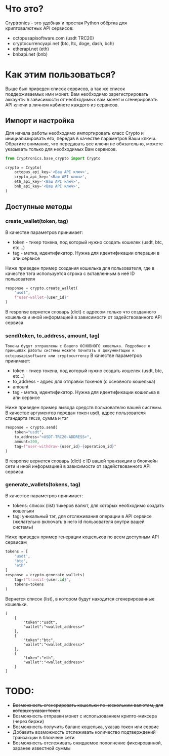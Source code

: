 # Что это?
Cryptronics - это удобная и простая Python обёртка для криптовалютных API сервисов:
- octopusapisoftware.com (usdt TRC20)
- cryptocurrencyapi.net (btc, ltc, doge, dash, bch)
- etherapi.net (eth)
- bnbapi.net (bnb)

# Как этим пользоваться?
Выше был приведен список сервисов, а так же список поддерживаемых ими монет.
Вам необходимо зарегистрировать аккаунты в зависимости от необходимых вам монет и сгенерировать API ключи в личном кабинете каждого из сервисов.

## Импорт и настройка
Для начала работы необходимо импортировать класс Crypto и инициализировать его, передав в качестве параметров Ваши ключи. Обратите внимание, что передавать все ключи не обязательно, можете указывать только для необходимых Вам сервисов.
``` python
from Cryptronics.base_crypto import Crypto

crypto = Crypto(
    octopus_api_key='<Ваш API ключ>',
    crypto_api_key='<Ваш API ключ>',
    eth_api_key='<Ваш API ключ>',
    bnb_api_key='<Ваш API ключ>',
)
```
## Доступные методы
### create_wallet(token, tag)
В качестве параметров принимает:
- token - тикер токена, под который нужно создать кошелек (usdt, btc, etc...)
- tag - метка, идентификатор. Нужна для идентификации операции в апи сервисе

Ниже приведен пример создания кошелька для пользователя, где в качестве тэга используется строка с вставленным в неё ID пользователя
``` python
response = crypto.create_wallet(
    "usdt",
    f"user-wallet-{user_id}"
)
```
В response вернется словарь (dict) с адресом только что созданного кошелька и иной информацией в зависимости от задействованного API сервиса

### send(token, to_address, amount, tag)
`Токены будут отправлены с Вашего ОСНОВНОГО кошелька. Подробнее о принципах работы системы можете почитать в документации к octopusapisoftware или cryptocurrency`
В качестве параметров принимает:
- token - тикер токена, под который нужно создать кошелек (usdt, btc, etc...)
- to_address - адрес для отправки токенов (с основного кошелька)
- amount
- tag - метка, идентификатор. Нужна для идентификации кошелька в апи сервисе

Ниже приведен пример вывода средств пользователю вашей системы. В качестве аргументов передан токен usdt, адрес пользователя стандарта `TRC20`, сумма и тэг 
``` python
response = crypto.send(
    token="usdt",
    to_address="<USDT-TRC20-ADDRESS>",
    amount=200,
    tag=f"user-withdraw-{user_id}-{operation_id}"
)
```
В response вернется словарь (dict) с ID вашей транзакции в блокчейн сети и иной информацией в зависимости от задействованного API сервиса.

### generate_wallets(tokens, tag)

В качестве параметров принимает:
- tokens: список (list) тикеров валют, для которых необходимо создать кошельки
- tag: уникальный тэг, для отслеживания операции в API сервисе (желательно включать в него id пользователя внутри вашей системы)

Ниже приведен пример генерации кошельков по всем доступным API сервисам 
``` python
tokens = [
    'usdt',
    'btc',
    'eth'
]
response = crypto.generate_wallets(
    tag=f"transit-{user.id}",
    tokens=tokens
)
```

Вернется список (list), в котором будут находится сгенерированные кошельки.
```
[
    {
        "token":"usdt",
        "wallet":"<wallet_address>"
    },
    {
        "token":"btc",
        "wallet":"<wallet_address>"
    },
    {
        "token":"eth",
        "wallet":"<wallet_address>"
    }
]

```

# TODO:
- ~~Возможность сгенерировать кошельки по нескольким валютам, для которых указан токен~~
- Возможность отправки монет с использованием крипто-миксера (через биржи)
- Возможность получить баланс кошелька, указав токен или сервис 
- Добавить возможность отслеживать количество подтверждений транзакции в блокчейн сети
- Возможность отслеживать ожидаемое пополнение фиксированной, заранее известной суммы
